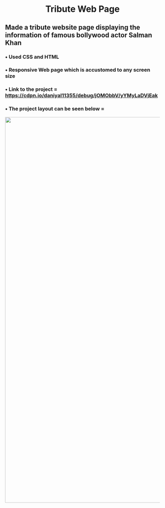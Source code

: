 # <p align = "center" font-size=500> Tribute Web Page </p>   

##  Made a tribute website page displaying the information of famous bollywood actor Salman Khan
###  • Used CSS and HTML 
###  • Responsive Web page which is accustomed to any screen size 
###  • Link to the project = https://cdpn.io/daniyal11355/debug/jOMObbV/yYMyLaDVjEak
###  • The project layout can be seen below = 


<p align = "center" >
<img src="https://github.com/aqib-javed1119/aqib-javed1119/blob/main/Web%20development%20projects/Responsive%20Web%20design%20projects/Tribute%20page/src/img.png " width="1250" height="1250" />
